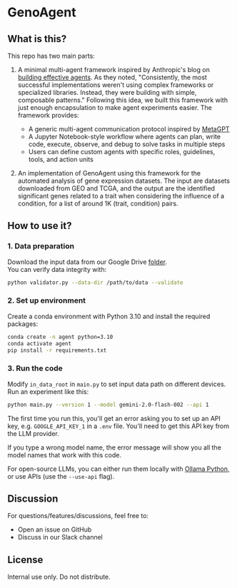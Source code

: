 # GenoAgent


## What is this?

This repo has two main parts:

1. A minimal multi-agent framework inspired by Anthropic's blog on [building effective agents](https://www.anthropic.com/research/building-effective-agents). As they noted, "Consistently, the most successful implementations weren't using complex frameworks or specialized libraries. Instead, they were building with simple, composable patterns." Following this idea, we built this framework with just enough encapsulation to make agent experiments easier. The framework provides:
   - A generic multi-agent communication protocol inspired by [MetaGPT](https://github.com/geekan/MetaGPT)
   - A Jupyter Notebook-style workflow where agents can plan, write code, execute, observe, and debug to solve tasks in multiple steps
   - Users can define custom agents with specific roles, guidelines, tools, and action units

2. An implementation of GenoAgent using this framework for the automated analysis of gene expression datasets. The input are datasets downloaded from GEO and TCGA, and the output are the identified significant genes related to a trait when considering the influence of a condition, for a list of around 1K (trait, condition) pairs.

## How to use it?

### 1. Data preparation
Download the input data from our Google Drive [folder](https://drive.google.com/drive/u/0/folders/1A25gqaIpcahle6TLJ81Qnd2VoluJ2NEe). \
You can verify data integrity with:
```bash
python validator.py --data-dir /path/to/data --validate
```

### 2. Set up environment
Create a conda environment with Python 3.10 and install the required packages:
```bash
conda create -n agent python=3.10
conda activate agent
pip install -r requirements.txt
```

### 3. Run the code
Modify `in_data_root` in `main.py` to set input data path on different devices.\
Run an experiment like this:
```bash
python main.py --version 1 --model gemini-2.0-flash-002 --api 1
```

The first time you run this, you'll get an error asking you to set up an API key, e.g. `GOOGLE_API_KEY_1` in a `.env` file. You'll need to get this API key from the LLM provider.

If you type a wrong model name, the error message will show you all the model names that work with this code.

For open-source LLMs, you can either run them locally with [Ollama Python](https://github.com/ollama/ollama-python), or use APIs (use the `--use-api` flag).

## Discussion

For questions/features/discussions, feel free to:
- Open an issue on GitHub
- Discuss in our Slack channel

## License

Internal use only. Do not distribute.